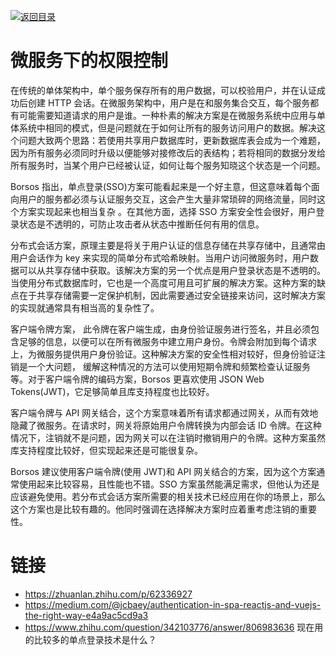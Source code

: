 [![返回目录](https://i.postimg.cc/WzXsh0MX/image.png)](https://parg.co/UdT)

# 微服务下的权限控制

在传统的单体架构中，单个服务保存所有的用户数据，可以校验用户，并在认证成功后创建 HTTP 会话。在微服务架构中，用户是在和服务集合交互，每个服务都有可能需要知道请求的用户是谁。一种朴素的解决方案是在微服务系统中应用与单体系统中相同的模式，但是问题就在于如何让所有的服务访问用户的数据。解决这个问题大致两个思路：若使用共享用户数据库时，更新数据库表会成为一个难题，因为所有服务必须同时升级以便能够对接修改后的表结构；若将相同的数据分发给所有服务时，当某个用户已经被认证，如何让每个服务知晓这个状态是一个问题。

Borsos 指出，单点登录(SSO)方案可能看起来是一个好主意，但这意味着每个面向用户的服务都必须与认证服务交互，这会产生大量非常琐碎的网络流量，同时这个方案实现起来也相当复杂 。在其他方面，选择 SSO 方案安全性会很好，用户登录状态是不透明的，可防止攻击者从状态中推断任何有用的信息。

分布式会话方案，原理主要是将关于用户认证的信息存储在共享存储中，且通常由用户会话作为 key 来实现的简单分布式哈希映射。当用户访问微服务时，用户数据可以从共享存储中获取。该解决方案的另一个优点是用户登录状态是不透明的。当使用分布式数据库时，它也是一个高度可用且可扩展的解决方案。这种方案的缺点在于共享存储需要一定保护机制，因此需要通过安全链接来访问，这时解决方案的实现就通常具有相当高的复杂性了。

客户端令牌方案， 此令牌在客户端生成，由身份验证服务进行签名，并且必须包含足够的信息，以便可以在所有微服务中建立用户身份。令牌会附加到每个请求上，为微服务提供用户身份验证。这种解决方案的安全性相对较好，但身份验证注销是一个大问题， 缓解这种情况的方法可以使用短期令牌和频繁检查认证服务等。对于客户端令牌的编码方案，Borsos 更喜欢使用 JSON Web Tokens(JWT)，它足够简单且库支持程度也比较好。

客户端令牌与 API 网关结合，这个方案意味着所有请求都通过网关，从而有效地隐藏了微服务。在请求时，网关将原始用户令牌转换为内部会话 ID 令牌。在这种情况下，注销就不是问题，因为网关可以在注销时撤销用户的令牌。这种方案虽然库支持程度比较好，但实现起来还是可能很复杂。

Borsos 建议使用客户端令牌(使用 JWT)和 API 网关结合的方案，因为这个方案通常使用起来比较容易，且性能也不错。SSO 方案虽然能满足需求，但他认为还是应该避免使用。若分布式会话方案所需要的相关技术已经应用在你的场景上，那么这个方案也是比较有趣的。他同时强调在选择解决方案时应着重考虑注销的重要性。

# 链接

- https://zhuanlan.zhihu.com/p/62336927
- https://medium.com/@jcbaey/authentication-in-spa-reactjs-and-vuejs-the-right-way-e4a9ac5cd9a3
- https://www.zhihu.com/question/342103776/answer/806983636 现在用的比较多的单点登录技术是什么？